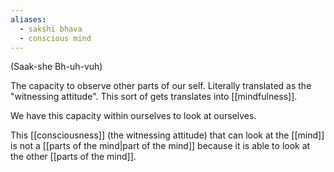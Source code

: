 ```yaml
---
aliases:
  - sakshi bhava
  - conscious mind
---
```

(Saak-she Bh-uh-vuh)

The capacity to observe other parts of our self. Literally translated as the "witnessing attitude". This sort of gets translates into [[mindfulness]].

We have this capacity within ourselves to look at ourselves. 

This [[consciousness]] (the witnessing attitude) that can look at the [[mind]] is not a [[parts of the mind|part of the mind]] because it is able to look at the other [[parts of the mind]].
